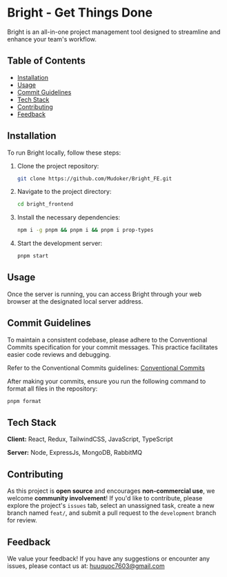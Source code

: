 # Bright - Get Things Done

Bright is an all-in-one project management tool designed to streamline and enhance your team's workflow.

## Table of Contents

- [Installation](#installation)
- [Usage](#usage)
- [Commit Guidelines](#commit-guidelines)
- [Tech Stack](#tech-stack)
- [Contributing](#contributing)
- [Feedback](#feedback)

## Installation

To run Bright locally, follow these steps:

1. Clone the project repository:

   ```bash
   git clone https://github.com/Mudoker/Bright_FE.git
   ```

2. Navigate to the project directory:

   ```bash
   cd bright_frontend
   ```

3. Install the necessary dependencies:

   ```bash
   npm i -g pnpm && pnpm i && pnpm i prop-types
   ```

4. Start the development server:
   ```bash
   pnpm start
   ```

## Usage

Once the server is running, you can access Bright through your web browser at the designated local server address.

## Commit Guidelines

To maintain a consistent codebase, please adhere to the Conventional Commits specification for your commit messages. This practice facilitates easier code reviews and debugging.

Refer to the Conventional Commits guidelines: [Conventional Commits](https://www.conventionalcommits.org/en/v1.0.0/)

After making your commits, ensure you run the following command to format all files in the repository:

```bash
pnpm format
```

## Tech Stack

**Client:** React, Redux, TailwindCSS, JavaScript, TypeScript

**Server:** Node, ExpressJs, MongoDB, RabbitMQ

## Contributing

As this project is **open source** and encourages **non-commercial use**, we welcome **community involvement**! If you'd like to contribute, please explore the project's `issues` tab, select an unassigned task, create a new branch named `feat/`, and submit a pull request to the `development` branch for review.

## Feedback

We value your feedback! If you have any suggestions or encounter any issues, please contact us at: <huuquoc7603@gmail.com>
